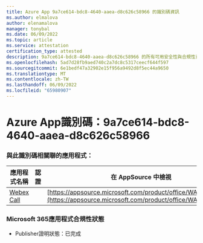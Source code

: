 ```yaml
---
title: Azure App 9a7ce614-bdc8-4640-aaea-d8c626c58966 的識別碼資訊
ms.author: elmalova
author: elenamalova
manager: tonybal
ms.date: 06/09/2022
ms.topic: article
ms.service: attestation
certification_type: attested
description: 9a7ce614-bdc8-4640-aaea-d8c626c58966 的所有可用安全性與合規性資訊。
ms.openlocfilehash: 5ad7d28fb9aed740c2a7dc8c5317ceecf644f597
ms.sourcegitcommit: 6e1bedf47a32902e15f956a9492d8f5ec44a9650
ms.translationtype: MT
ms.contentlocale: zh-TW
ms.lasthandoff: 06/09/2022
ms.locfileid: "65980907"
---
```

# <a name="azure-app-id-9a7ce614-bdc8-4640-aaea-d8c626c58966"></a>Azure App識別碼：9a7ce614-bdc8-4640-aaea-d8c626c58966


### <a name="apps-associated-with-this-id"></a>與此識別碼相關聯的應用程式：
| **應用程式名稱** | **認證** | **在 AppSource 中檢視** |
|--------------|---------------|-----------------------|
| [Webex Call](../forward/WA200001495.md) |  | [https://appsource.microsoft.com/product/office/WA200001495](https://appsource.microsoft.com/product/office/WA200001495) |

### <a name="microsoft-365-app-compliance-status"></a>Microsoft 365應用程式合規性狀態
- Publisher證明狀態：已完成
